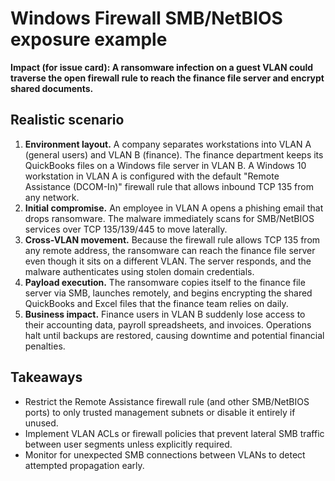 # Windows Firewall SMB/NetBIOS exposure example

**Impact (for issue card): A ransomware infection on a guest VLAN could traverse the open firewall rule to reach the finance file server and encrypt shared documents.**

## Realistic scenario

1. **Environment layout.** A company separates workstations into VLAN A (general users) and VLAN B (finance). The finance department keeps its QuickBooks files on a Windows file server in VLAN B. A Windows 10 workstation in VLAN A is configured with the default "Remote Assistance (DCOM-In)" firewall rule that allows inbound TCP 135 from any network.
2. **Initial compromise.** An employee in VLAN A opens a phishing email that drops ransomware. The malware immediately scans for SMB/NetBIOS services over TCP 135/139/445 to move laterally.
3. **Cross-VLAN movement.** Because the firewall rule allows TCP 135 from any remote address, the ransomware can reach the finance file server even though it sits on a different VLAN. The server responds, and the malware authenticates using stolen domain credentials.
4. **Payload execution.** The ransomware copies itself to the finance file server via SMB, launches remotely, and begins encrypting the shared QuickBooks and Excel files that the finance team relies on daily.
5. **Business impact.** Finance users in VLAN B suddenly lose access to their accounting data, payroll spreadsheets, and invoices. Operations halt until backups are restored, causing downtime and potential financial penalties.

## Takeaways

- Restrict the Remote Assistance firewall rule (and other SMB/NetBIOS ports) to only trusted management subnets or disable it entirely if unused.
- Implement VLAN ACLs or firewall policies that prevent lateral SMB traffic between user segments unless explicitly required.
- Monitor for unexpected SMB connections between VLANs to detect attempted propagation early.
